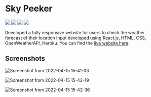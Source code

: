 # Sky Peeker
<img src="https://img.shields.io/badge/React-20232A?style=for-the-badge&logo=react&logoColor=61DAFB"> <img src="https://img.shields.io/badge/HTML5-E34F26?style=for-the-badge&logo=html5&logoColor=white"> <img src="https://img.shields.io/badge/CSS3-1572B6?style=for-the-badge&logo=css3&logoColor=white">
<img src="https://img.shields.io/badge/Heroku-430098?style=for-the-badge&logo=heroku&logoColor=white">

Developed a fully responsive website for users to check the weather forecast of their location input developed using React.js, HTML, CSS, OpenWeatherAPI, Heroku. You can find the [live website here](http://skypeeker.heroku.app).

## Screenshots

![Screenshot from 2022-04-15 15-41-03](https://user-images.githubusercontent.com/90337323/163558872-51ad149f-a238-4e22-ad52-9554fedda327.png)

![Screenshot from 2022-04-15 15-42-19](https://user-images.githubusercontent.com/90337323/163559109-aeaa65b9-28c8-49fb-9cef-a7f99b8031ec.png)

![Screenshot from 2022-04-15 15-42-36](https://user-images.githubusercontent.com/90337323/163559122-c0e15c51-ccbe-461c-9f69-10fc3129d9a1.png)
